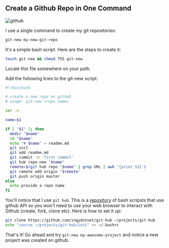 ## Create a Github Repo in One Command

![github](https://scan.coverity.com/assets/GitHub-Mark-32px-118dd57243de3bb50984e51a14f61522.png)

I use a single command to create my git repositories:

```bash
git-new my-new-git-repo
```

It's a simple bash script. Here are the steps to create it:

```bash
touch git-new && chmod 755 git-new
```

Locate this file somewhere on your path.

Add the following lines to the git-new script:
``` bash
#!/bin/bash

# create a new repo on github
# usage: git-new <repo name>

set -e

name=$1

if [ "$1" ]; then
  mkdir "$name"
  cd "$name"
  echo "# $name" > readme.md
  git init
  git add readme.md
  git commit -m 'first commit'
  git hub repo-new "$name"
  remote=$(git hub repo "$name" | grep URL | awk '{print $3}')
  git remote add origin "$remote"
  git push origin master
else
  echo provide a repo name
fi
```

You'll notice that I use `git hub`. This is a [repository](https://github.com/ingydotnet/git-hub) of bash scripsts that use github API so you won't need to use your web browser to interact with Github (create, fork, clone etc).
Here is how to set it up:

```bash
git clone https://github.com/ingydotnet/git-hub ~/projects/git-hub
echo "source ~/projects/git-hub/init" >> ~/.bashrc
```

That's it! Go ahead and try `git-new my-awesome-project` and notice a new project was created on github.
